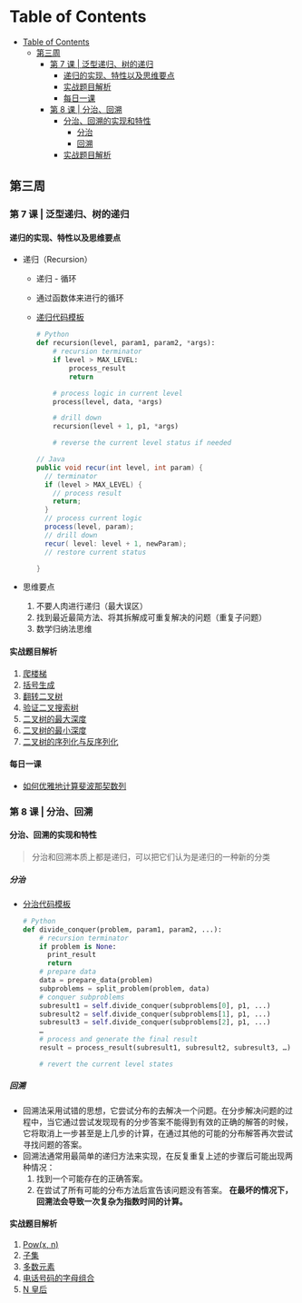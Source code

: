 # Table of Contents

- [Table of Contents](#table-of-contents)
  - [第三周](#第三周)
    - [第 7 课 | 泛型递归、树的递归](#第-7-课--泛型递归树的递归)
      - [递归的实现、特性以及思维要点](#递归的实现特性以及思维要点)
      - [实战题目解析](#实战题目解析)
      - [每日一课](#每日一课)
    - [第 8 课 | 分治、回溯](#第-8-课--分治回溯)
      - [分治、回溯的实现和特性](#分治回溯的实现和特性)
        - [分治](#分治)
        - [回溯](#回溯)
      - [实战题目解析](#实战题目解析-1)

## 第三周

### 第 7 课 | 泛型递归、树的递归

#### 递归的实现、特性以及思维要点

- 递归（Recursion）

  - 递归 - 循环
  - 通过函数体来进行的循环
  - [递归代码模板](https://shimo.im/docs/EICAr9lRPUIPHxsH/)

    ```Python
    # Python
    def recursion(level, param1, param2, *args):
        # recursion terminator
        if level > MAX_LEVEL:
            process_result
            return

        # process logic in current level
        process(level, data, *args)

        # drill down
        recursion(level + 1, p1, *args)

        # reverse the current level status if needed
    ```

    ```JAVA
    // Java
    public void recur(int level, int param) {
      // terminator
      if (level > MAX_LEVEL) {
        // process result
        return;
      }
      // process current logic
      process(level, param);
      // drill down
      recur( level: level + 1, newParam);
      // restore current status

    }
    ```

- 思维要点
  1. 不要人肉进行递归（最大误区）
  2. 找到最近最简方法、将其拆解成可重复解决的问题（重复子问题）
  3. 数学归纳法思维

#### 实战题目解析

1. [爬楼梯](https://leetcode-cn.com/problems/climbing-stairs/)
2. [括号生成](https://leetcode-cn.com/problems/generate-parentheses/)
3. [翻转二叉树](https://leetcode-cn.com/problems/invert-binary-tree/description/)
4. [验证二叉搜索树](https://leetcode-cn.com/problems/validate-binary-search-tree)
5. [二叉树的最大深度](https://leetcode-cn.com/problems/maximum-depth-of-binary-tree)
6. [二叉树的最小深度](https://leetcode-cn.com/problems/minimum-depth-of-binary-tree)
7. [二叉树的序列化与反序列化](https://leetcode-cn.com/problems/serialize-and-deserialize-binary-tree/)

#### 每日一课

- [如何优雅地计算斐波那契数列](https://time.geekbang.org/dailylesson/detail/100028406)

### 第 8 课 | 分治、回溯

#### 分治、回溯的实现和特性

> 分治和回溯本质上都是递归，可以把它们认为是递归的一种新的分类

##### 分治

- [分治代码模板](https://shimo.im/docs/zvlDqLLMFvcAF79A/read)

  ```Python
  # Python
  def divide_conquer(problem, param1, param2, ...):
      # recursion terminator
      if problem is None:
        print_result
        return
      # prepare data
      data = prepare_data(problem)
      subproblems = split_problem(problem, data)
      # conquer subproblems
      subresult1 = self.divide_conquer(subproblems[0], p1, ...)
      subresult2 = self.divide_conquer(subproblems[1], p1, ...)
      subresult3 = self.divide_conquer(subproblems[2], p1, ...)
      …
      # process and generate the final result
      result = process_result(subresult1, subresult2, subresult3, …)

      # revert the current level states
  ```

##### 回溯

- 回溯法采用试错的思想，它尝试分布的去解决一个问题。在分步解决问题的过程中，当它通过尝试发现现有的分步答案不能得到有效的正确的解答的时候，它将取消上一步甚至是上几步的计算，在通过其他的可能的分布解答再次尝试寻找问题的答案。
- 回溯法通常用最简单的递归方法来实现，在反复重复上述的步骤后可能出现两种情况：
  1. 找到一个可能存在的正确答案。
  2. 在尝试了所有可能的分布方法后宣告该问题没有答案。
     **在最坏的情况下，回溯法会导致一次复杂为指数时间的计算。**

#### 实战题目解析

1. [Pow(x, n) ](https://leetcode-cn.com/problems/powx-n/)
2. [子集](https://leetcode-cn.com/problems/subsets/)
3. [多数元素](https://leetcode-cn.com/problems/majority-element/description/)
4. [电话号码的字母组合](https://leetcode-cn.com/problems/letter-combinations-of-a-phone-number/)
5. [N 皇后](https://leetcode-cn.com/problems/n-queens/)
